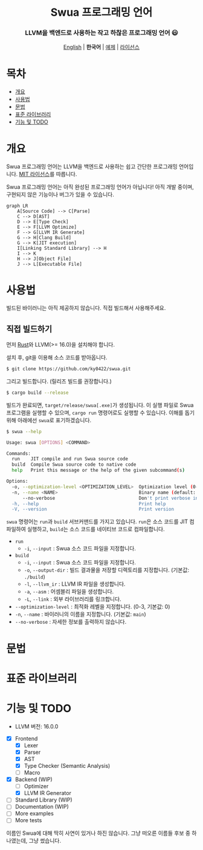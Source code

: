 <center>

# Swua 프로그래밍 언어

### LLVM을 백엔드로 사용하는 작고 하찮은 프로그래밍 언어 😃

[English](./README.md) | **한국어** | [예제](./examples) | [라이선스](./LICENSE)

</center>

# 목차

-   [개요](#개요)
-   [사용법](#사용법)
-   [문법](#문법)
-   [표준 라이브러리](#표준-라이브러리)
-   [기능 및 TODO](#기능-및-todo)

# 개요

Swua 프로그래밍 언어는 LLVM을 백엔드로 사용하는 쉽고 간단한 프로그래밍 언어입니다.
[MIT 라이선스](./LICENSE)를 따릅니다.

Swua 프로그래밍 언어는 아직 완성된 프로그래밍 언어가 아닙니다! 아직 개발 중이며, 구현되지 않은 기능이나 버그가 있을 수 있습니다.

```mermaid
graph LR
    A[Source Code] --> C[Parse]
    C --> D[AST]
    D --> E[Type Check]
    E --> F[LLVM Optimize]
    F --> G[LLVM IR Generate]
    G --> H[Clang Build]
    G --> K[JIT execution]
    I[Linking Standard Library] --> H
    I --> K
    H --> J[Object File]
    J --> L[Executable File]
```

# 사용법

빌드된 바이러니는 아직 제공하지 않습니다. 직접 빌드해서 사용해주세요.

## 직접 빌드하기

먼저 [Rust](https://www.rust-lang.org/tools/install)와 LLVM(>= 16.0)을 설치해야 합니다.

설치 후, git을 이용해 소스 코드를 받아옵니다.

```bash
$ git clone https://github.com/ky0422/swua.git
```

그리고 빌드합니다. (릴리즈 빌드를 권장합니다.)

```bash
$ cargo build --release
```

빌드가 완료되면, `target/release/swua[.exe]`가 생성됩니다. 이 실행 파일로 Swua 프로그램을 실행할 수 있으며, `cargo run` 명령어로도 실행할 수 있습니다.
이해를 돕기위해 아래에선 `swua`로 표기하겠습니다.

```bash
$ swua --help

Usage: swua [OPTIONS] <COMMAND>

Commands:
  run    JIT compile and run Swua source code
  build  Compile Swua source code to native code
  help   Print this message or the help of the given subcommand(s)

Options:
  -o, --optimization-level <OPTIMIZATION_LEVEL>  Optimization level (0-3, default: 0)
  -n, --name <NAME>                              Binary name (default: main)
      --no-verbose                               Don't print verbose information
  -h, --help                                     Print help
  -V, --version                                  Print version
```

`swua` 명령어는 `run`과 `build` 서브커맨드를 가지고 있습니다. `run`은 소스 코드를 JIT 컴파일하여 실행하고, `build`는 소스 코드를 네이티브 코드로 컴파일합니다.

-   `run`
    -   `-i`, `--input` : Swua 소스 코드 파일을 지정합니다.
-   `build`
    -   `-i`, `--input` : Swua 소스 코드 파일을 지정합니다.
    -   `-o`, `--output-dir` : 빌드 결과물을 저장할 디렉토리를 지정합니다. (기본값: `./build`)
    -   `-l`, `--llvm_ir` : LLVM IR 파일을 생성합니다.
    -   `-a`, `--asm` : 어셈블리 파일을 생성합니다.
    -   `-L`, `--link` : 외부 라이브러리를 링크합니다.
-   `--optimization-level` : 최적화 레벨을 지정합니다. (0-3, 기본값: 0)
-   `-n`, `--name` : 바이러니의 이름을 지정합니다. (기본값: `main`)
-   `--no-verbose` : 자세한 정보를 출력하지 않습니다.

# 문법

# 표준 라이브러리

# 기능 및 TODO

-   LLVM 버전: 16.0.0

-   [x] Frontend
    -   [x] Lexer
    -   [x] Parser
    -   [x] AST
    -   [x] Type Checker (Semantic Analysis)
    -   [ ] Macro
-   [x] Backend (WIP)
    -   [ ] Optimizer
    -   [x] LLVM IR Generator
-   [ ] Standard Library (WIP)
-   [ ] Documentation (WIP)
-   [ ] More examples
-   [ ] More tests

이름인 Swua에 대해 딱히 사연이 있거나 하진 않습니다. 그냥 떠오른 이름들 후보 중 하나였는데, 그냥 썼습니다.
